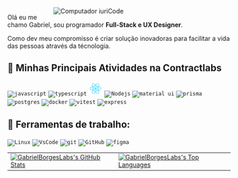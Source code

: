 <img src="https://raw.githubusercontent.com/MicaelliMedeiros/micaellimedeiros/master/image/computer-illustration.png" min-width="400px" max-width="400px" width="400px" align="right" alt="Computador iuriCode">

<p align="left"> 
  Olá eu me chamo Gabriel, sou programador <strong>Full-Stack e UX Designer</strong>.<br>
</p>
<p align="left"> 
  Como dev meu compromisso é criar solução inovadoras para facilitar a vida das pessoas através da técnologia.
</p>



## 🚀 Minhas Principais Atividades na Contractlabs

<code><img height="32" src="https://skillicons.dev/icons?i=js&theme=light" alt="javascript"/></code>
<code><img height="32" src="https://skillicons.dev/icons?i=ts&theme=light" alt="typescript"/></code>
<code><img height="32" src="https://raw.githubusercontent.com/github/explore/80688e429a7d4ef2fca1e82350fe8e3517d3494d/topics/react/react.png" alt="React"/></code>
<code><img height="32" src="https://skillicons.dev/icons?i=nodejs&theme=dark" alt="Nodejs"/></code>
<code><img height="32" src="https://skillicons.dev/icons?i=materialui&theme=dark" alt="material ui"/></code>
<code><img height="32" src="https://skillicons.dev/icons?i=prisma&theme=light" alt="prisma"/></code>
<code><img height="32" src="https://skillicons.dev/icons?i=postgres&theme=dark" alt="postgres"/></code>
<code><img height="32" src="https://skillicons.dev/icons?i=docker&theme=light" alt="docker"/></code>
<code><img height="32" src="https://skillicons.dev/icons?i=vitest&theme=dark" alt="vitest"/></code>
<code><img height="32" src="https://skillicons.dev/icons?i=express&theme=dark" alt="express"/></code>


## 💼 Ferramentas de trabalho:

<code><img height="32" src="https://skillicons.dev/icons?i=linux&theme=light" alt="Linux"/></code>
<code><img height="32" src="https://skillicons.dev/icons?i=vscode&theme=light" alt="VsCode"/></code>
<code><img height="32" src="https://skillicons.dev/icons?i=git&theme=light" alt="git"/></code>
<code><img height="32" src="https://skillicons.dev/icons?i=github&theme=light" alt="GitHub"/></code>
<code><img height="32" src="https://skillicons.dev/icons?i=figma&theme=light" alt="figma"/></code>



<table style="border: none;">
  <tr>
    <td style="border: none;">
      <a href="https://github.com/anuraghazra/github-readme-stats">
        <img src="https://github-readme-stats.vercel.app/api?username=GabrielBorgesLabs&theme=tokyonight" alt="GabrielBorgesLabs's GitHub Stats" style="border: none;" />
      </a>
    </td>
    <td style="border: none;">
      <a href="https://github.com/anuraghazra/github-readme-stats">
        <img src="https://github-readme-stats.vercel.app/api/top-langs/?username=GabrielBorgesLabs&hide=html&layout=compact&theme=tokyonight" alt="GabrielBorgesLabs's Top Languages" style="border: none;" />
      </a>
    </td>
  </tr>
</table>






